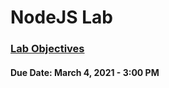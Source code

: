 # NodeJS Lab

### [Lab Objectives](https://gravity.covalence.io/portal/course/2/135)

#### **Due Date**: March 4, 2021 - 3:00 PM